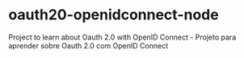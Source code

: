 # oauth20-openidconnect-node
Project to learn about Oauth 2.0 with OpenID Connect - Projeto para aprender sobre Oauth 2.0 com OpenID Connect

